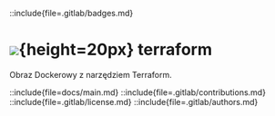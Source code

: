 ::include{file=.gitlab/badges.md}
# ![](https://gitlab.com/pl.rachuna-net/infrastructure/terraform/modules/gitlab-project/-/raw/main/images/gitlab.png){height=20px} terraform

Obraz Dockerowy z narzędziem Terraform.

::include{file=docs/main.md}
::include{file=.gitlab/contributions.md}
::include{file=.gitlab/license.md}
::include{file=.gitlab/authors.md}

